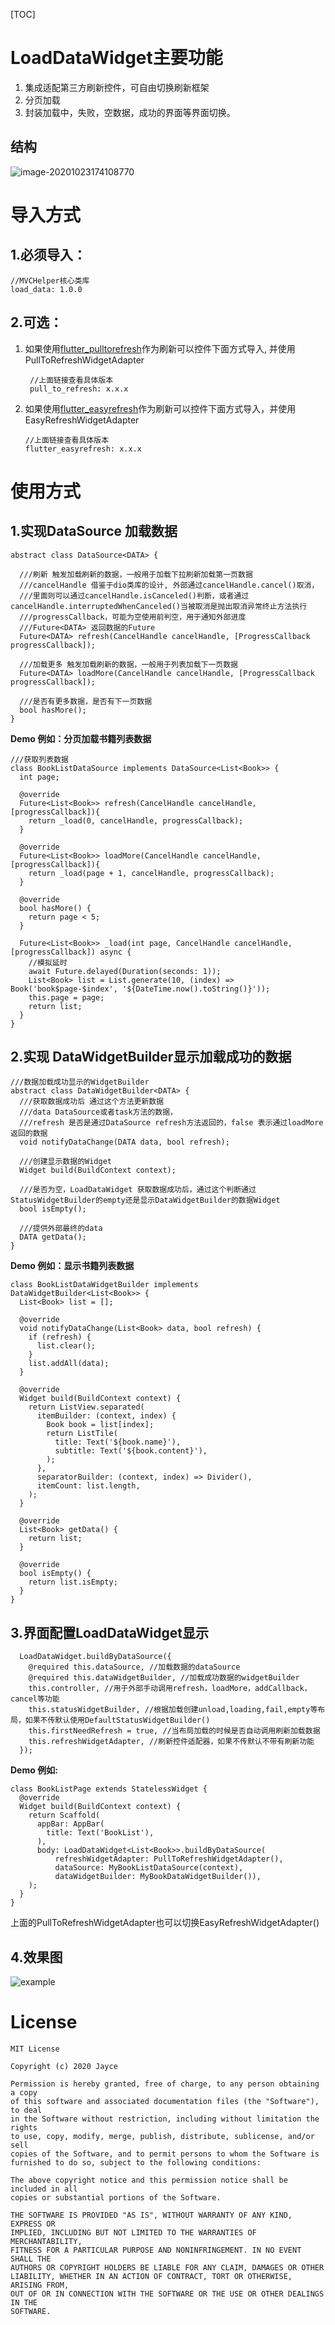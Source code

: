 [TOC]

# LoadDataWidget主要功能

1. 集成适配第三方刷新控件，可自由切换刷新框架
2. 分页加载
3. 封装加载中，失败，空数据，成功的界面等界面切换。

## 结构   

![image-20201023174108770](arts/class.png)   



# 导入方式 #
## 1.必须导入： ##

	//MVCHelper核心类库
	load_data: 1.0.0

## 2.可选：   ##
1. 如果使用[flutter_pulltorefresh](https://github.com/peng8350/flutter_pulltorefresh)作为刷新可以控件下面方式导入, 并使用PullToRefreshWidgetAdapter

    	//上面链接查看具体版本
    	pull_to_refresh: x.x.x

2. 如果使用[flutter_easyrefresh](https://github.com/xuelongqy/flutter_easyrefresh)作为刷新可以控件下面方式导入，并使用EasyRefreshWidgetAdapter

    ```
    //上面链接查看具体版本
    flutter_easyrefresh: x.x.x
    ```


# 使用方式
## 1.实现DataSource<DATA> 加载数据  
    abstract class DataSource<DATA> {
    	
      ///刷新 触发加载刷新的数据，一般用于加载下拉刷新加载第一页数据
      ///cancelHandle 借鉴于dio类库的设计, 外部通过cancelHandle.cancel()取消，
      ///里面则可以通过cancelHandle.isCanceled()判断，或者通过cancelHandle.interruptedWhenCanceled()当被取消是抛出取消异常终止方法执行
      ///progressCallback，可能为空使用前判空，用于通知外部进度
      ///Future<DATA> 返回数据的Future
      Future<DATA> refresh(CancelHandle cancelHandle, [ProgressCallback progressCallback]);
    
      ///加载更多 触发加载刷新的数据，一般用于列表加载下一页数据
      Future<DATA> loadMore(CancelHandle cancelHandle, [ProgressCallback progressCallback]);
    
      ///是否有更多数据，是否有下一页数据
      bool hasMore();
    }

**Demo 例如：分页加载书籍列表数据**

	///获取列表数据
	class BookListDataSource implements DataSource<List<Book>> {
	  int page;
	
	  @override
	  Future<List<Book>> refresh(CancelHandle cancelHandle, [progressCallback]){
	    return _load(0, cancelHandle, progressCallback);
	  }
	
	  @override
	  Future<List<Book>> loadMore(CancelHandle cancelHandle, [progressCallback]){
	    return _load(page + 1, cancelHandle, progressCallback);
	  }
	
	  @override
	  bool hasMore() {
	    return page < 5;
	  }
	
	  Future<List<Book>> _load(int page, CancelHandle cancelHandle, [progressCallback]) async {
	    //模拟延时
	    await Future.delayed(Duration(seconds: 1));
	    List<Book> list = List.generate(10, (index) => Book('book$page-$index', '${DateTime.now().toString()}'));
	    this.page = page;
	    return list;
	  }
	}

## 2.实现 DataWidgetBuilder显示加载成功的数据	
	///数据加载成功显示的WidgetBuilder
	abstract class DataWidgetBuilder<DATA> {
	  ///获取数据成功后 通过这个方法更新数据
	  ///data DataSource或者task方法的数据，
	  ///refresh 是否是通过DataSource refresh方法返回的，false 表示通过loadMore返回的数据
	  void notifyDataChange(DATA data, bool refresh);
	
	  ///创建显示数据的Widget
	  Widget build(BuildContext context);
	
	  ///是否为空，LoadDataWidget 获取数据成功后，通过这个判断通过StatusWidgetBuilder的empty还是显示DataWidgetBuilder的数据Widget
	  bool isEmpty();
	
	  ///提供外部最终的data
	  DATA getData();
	}

**Demo 例如：显示书籍列表数据**

	class BookListDataWidgetBuilder implements DataWidgetBuilder<List<Book>> {
	  List<Book> list = [];
	  
	  @override
	  void notifyDataChange(List<Book> data, bool refresh) {
	    if (refresh) {
	      list.clear();
	    }
	    list.addAll(data);
	  }
	  
	  @override
	  Widget build(BuildContext context) {
	    return ListView.separated(
	      itemBuilder: (context, index) {
	        Book book = list[index];
	        return ListTile(
	          title: Text('${book.name}'),
	          subtitle: Text('${book.content}'),
	        );
	      },
	      separatorBuilder: (context, index) => Divider(),
	      itemCount: list.length,
	    );
	  }
	
	  @override
	  List<Book> getData() {
	    return list;
	  }
	
	  @override
	  bool isEmpty() {
	    return list.isEmpty;
	  }
	}

## 3.界面配置LoadDataWidget显示 ##    
	  LoadDataWidget.buildByDataSource({
	    @required this.dataSource, //加载数据的dataSource
	    @required this.dataWidgetBuilder, //加载成功数据的widgetBuilder
	    this.controller, //用于外部手动调用refresh，loadMore，addCallback，cancel等功能
	    this.statusWidgetBuilder, //根据加载创建unload,loading,fail,empty等布局，如果不传默认使用DefaultStatusWidgetBuilder()
	    this.firstNeedRefresh = true, //当布局加载的时候是否自动调用刷新加载数据
	    this.refreshWidgetAdapter, //刷新控件适配器，如果不传默认不带有刷新功能
	  });

**Demo 例如:**

	class BookListPage extends StatelessWidget {
	  @override
	  Widget build(BuildContext context) {
	    return Scaffold(
	      appBar: AppBar(
	        title: Text('BookList'),
	      ),
	      body: LoadDataWidget<List<Book>>.buildByDataSource(
	          refreshWidgetAdapter: PullToRefreshWidgetAdapter(),
	          dataSource: MyBookListDataSource(context),
	          dataWidgetBuilder: MyBookDataWidgetBuilder()),
	    );
	  }
	}

上面的PullToRefreshWidgetAdapter也可以切换EasyRefreshWidgetAdapter()

## 4.效果图 ##    

![example](arts/example.gif)

License
=======

    MIT License
    
    Copyright (c) 2020 Jayce
    
    Permission is hereby granted, free of charge, to any person obtaining a copy
    of this software and associated documentation files (the "Software"), to deal
    in the Software without restriction, including without limitation the rights
    to use, copy, modify, merge, publish, distribute, sublicense, and/or sell
    copies of the Software, and to permit persons to whom the Software is
    furnished to do so, subject to the following conditions:
    
    The above copyright notice and this permission notice shall be included in all
    copies or substantial portions of the Software.
    
    THE SOFTWARE IS PROVIDED "AS IS", WITHOUT WARRANTY OF ANY KIND, EXPRESS OR
    IMPLIED, INCLUDING BUT NOT LIMITED TO THE WARRANTIES OF MERCHANTABILITY,
    FITNESS FOR A PARTICULAR PURPOSE AND NONINFRINGEMENT. IN NO EVENT SHALL THE
    AUTHORS OR COPYRIGHT HOLDERS BE LIABLE FOR ANY CLAIM, DAMAGES OR OTHER
    LIABILITY, WHETHER IN AN ACTION OF CONTRACT, TORT OR OTHERWISE, ARISING FROM,
    OUT OF OR IN CONNECTION WITH THE SOFTWARE OR THE USE OR OTHER DEALINGS IN THE
    SOFTWARE.
